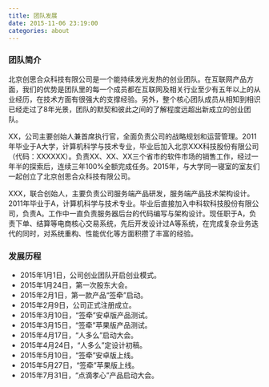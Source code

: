 ```yaml
---
title: 团队发展
date: 2015-11-06 23:19:00
categories: about
---
```



### 团队简介

北京创思合众科技有限公司是一个能持续发光发热的创业团队。在互联网产品方面，我们的优势是团队里的每一个成员都在互联网及相关行业至少有五年以上的从业经历，在技术方面有很强大的支撑经验。另外，整个核心团队成员从相知到相识已经走过了8年光景，团队的默契和彼此之间的了解程度远超出新成立的创业团队。  

XX，公司主要创始人兼首席执行官，全面负责公司的战略规划和运营管理。2011年毕业于A大学，计算机科学与技术专业，毕业后加入北京XXX科技股份有限公司（代码：XXXXXX）。负责XX、XX、XX三个省市的软件市场的销售工作，经过一年半的探索后，连续三年100%全额完成任务。2015年，与大学同一寝室的室友们一起创立了北京创思合众科技有限公司。  

XXX，联合创始人，主要负责公司服务端产品研发，服务端产品技术架构设计。2011年毕业于A，计算机科学与技术专业。毕业后直接加入中科软科技股份有限公司，负责A。工作中一直负责服务器后台的代码编写与架构设计。现任职于A，负责下单、结算等电商核心交易系统，先后开发设计过A等系统，在完成复杂业务迭代的同时，对系统重构、性能优化等方面积攒了丰富的经验。  




### 发展历程

* 2015年1月1日，公司创业团队开启创业模式。
* 2015年1月24日，第一次股东大会。
* 2015年2月1日，第一款产品“签牵”启动。
* 2015年2月9日，公司正式注册成立。
* 2015年3月10日，“签牵”安卓版产品测试。
* 2015年3月15日，“签牵”苹果版产品测试。
* 2015年4月17日，“人多么”启动大会。
* 2015年4月24日，“人多么”定设计初稿。
* 2015年5月10日，“签牵”安卓版上线。
* 2015年5月27日，“签牵”苹果版上线。
* 2015年7月31日，“点滴孝心”产品启动大会。